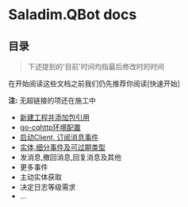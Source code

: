 # Saladim.QBot docs

## 目录

> 下述提到的'目前'时间均指最后修改时的时间

在开始阅读这些文档之前我们仍先推荐你阅读[快速开始]

**注:** 无超链接的项还在施工中

- [新建工程并添加包引用](./new-and-add-ref.md)
- [go-cqhttp环境配置](./env-config.md)
- [启动Client, 订阅消息事件](./start-client-and-sub.md)
- [实体,细分事件及可过期类型](./entity-msg-and-expirable.md)
- 发消息,撤回消息,回复消息及其他
- 更多事件
- 主动实体获取
- 决定日志等级需求
- ...